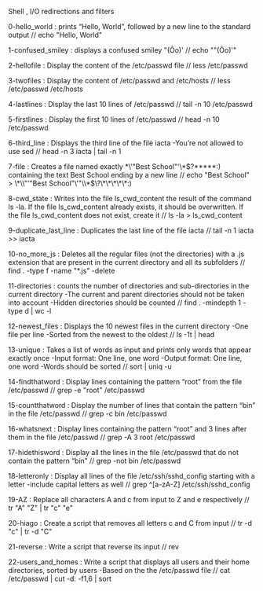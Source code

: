 Shell , I/O redirections and filters

0-hello_world : prints “Hello, World”, followed by a new line to the standard output // echo "Hello, World"

1-confused_smiley : displays a confused smiley "(Ôo)' // echo "\"(Ôo)'"

2-hellofile : Display the content of the /etc/passwd file // less /etc/passwd

3-twofiles : Display the content of /etc/passwd and /etc/hosts // less /etc/passwd /etc/hosts

4-lastlines : Display the last 10 lines of /etc/passwd // tail -n 10 /etc/passwd

5-firstlines : Display the first 10 lines of /etc/passwd // head -n 10 /etc/passwd

6-third_line : Displays the third line of the file iacta -You’re not allowed to use sed // head -n 3 iacta | tail -n 1

7-file : Creates a file named exactly \*\\'"Best School"\'\\*$\?\*\*\*\*\*:) containing the text Best School ending by a new line // echo "Best School" > \\\*\\\\"'\"Best School\"\\'"\\\\\*\$\\\?\\\*\\\*\\\*\\\*\\\*\:\)

8-cwd_state : Writes into the file ls_cwd_content the result of the command ls -la. If the file ls_cwd_content already exists, it should be overwritten. If the file ls_cwd_content does not exist, create it // ls -la > ls_cwd_content

9-duplicate_last_line : Duplicates the last line of the file iacta // tail -n 1 iacta >> iacta

10-no_more_js : Deletes all the regular files (not the directories) with a .js extension that are present in the current directory and all its subfolders // find . -type f -name "*.js" -delete

11-directories : counts the number of directories and sub-directories in the current directory -The current and parent directories should not be taken into account -Hidden directories should be counted // find . -mindepth 1 -type d | wc -l

12-newest_files : Displays the 10 newest files in the current directory -One file per line -Sorted from the newest to the oldest // ls -1t | head

13-unique : Takes a list of words as input and prints only words that appear exactly once -Input format: One line, one word -Output format: One line, one word -Words should be sorted // sort | uniq -u

14-findthatword : Display lines containing the pattern “root” from the file /etc/passwd // grep -e "root" /etc/passwd

15-countthatword : Display the number of lines that contain the pattern “bin” in the file /etc/passwd // grep -c bin /etc/passwd

16-whatsnext : Display lines containing the pattern “root” and 3 lines after them in the file /etc/passwd // grep -A 3 root /etc/passwd

17-hidethisword : Display all the lines in the file /etc/passwd that do not contain the pattern “bin” // grep -not bin /etc/passwd

18-letteronly : Display all lines of the file /etc/ssh/sshd_config starting with a letter -include capital letters as well // grep ^[a-zA-Z] /etc/ssh/sshd_config

19-AZ : Replace all characters A and c from input to Z and e respectively // tr  "A" "Z" | tr "c" "e"

20-hiago : Create a script that removes all letters c and C from input // tr -d "c" | tr -d "C"

21-reverse : Write a script that reverse its input // rev

22-users_and_homes : Write a script that displays all users and their home directories, sorted by users -Based on the the /etc/passwd file // cat /etc/passwd | cut -d: -f1,6 | sort
